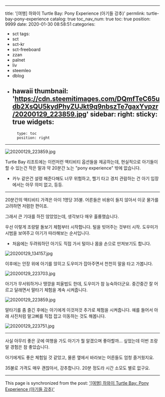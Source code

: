 
---
title: '[여행] 하와이 Turtle Bay: Pony Experience (아기들 강추)'
permlink: turtle-bay-pony-experience
catalog: true
toc_nav_num: true
toc: true
position: 9999
date: 2020-01-30 08:58:51
categories:
- sct
tags:
- sct
- sct-kr
- sct-freeboard
- zzan
- palnet
- liv
- steemleo
- dblog
- hawaii
thumbnail: 'https://cdn.steemitimages.com/DQmfTeC65udb2XsQU5kydPhyZUJkt9q9nbszTe7gaxYvpzr/20200129_223859.jpg'
sidebar:
    right:
        sticky: true
widgets:
    -
        type: toc
        position: right
---


![20200129_223859.jpg](https://cdn.steemitimages.com/DQmfTeC65udb2XsQU5kydPhyZUJkt9q9nbszTe7gaxYvpzr/20200129_223859.jpg)
<br>

Turtle Bay 리조트에는 이런저런 액티비티 옵션들을 제공하는데, 현실적으로 아기들이 할 수 있는건 작은 말과 약 20분간 노는 "pony experience" 밖에 없습니다. 

* 카누 같은건 설령 해준다해도 너무 위험하고, 헬기 타고 경치 관람하는 건 아기 입장에서는 아무 의미 없고, 등등.

---

20분간의 액티비티 가격은 아이 1명당 35불. 어른들은 비용이 들지 않아서 이곳 물가를 고려하면 저렴한 편이죠. 

그래서 큰 기대를 하진 않았었는데, 생각보다 매우 훌륭했습니다.

우선 이렇게 조랑말 돌보기 체험부터 시작합니다. 털을 빗어주는 것부터 시작.  도우미가 시범을 보여주고 아기가 따라해보는 순서입니다.

* 처음에는 두려워하던 아기도 직접 가서 털이나 몸을 손으로 만져보기도 합니다.

![20200129_134157.jpg](https://cdn.steemitimages.com/DQmWfPe7xwXpqeaLiRYfPDr1eGDNHcrws9koUPECSqn3RWk/20200129_134157.jpg)
<br>

이후에는 안장 위에 아기를 앉히고 도우미가 잡아주면서 천천히 말을 타고 가봅니다.

![20200129_223703.jpg](https://cdn.steemitimages.com/DQmRpw8b9vpJ43bDhDCd36kJLzk5UWyhtqwdJ3YQF4t8UQk/20200129_223703.jpg)
<br>

아기가 무서워하거나 땡깡을 피울법도 한데, 도우미가 참 능숙하더군요. 중간중간 잘 어르고 달래면서 말타기 체험을 계속 시켜줍니다.

![20200129_223859.jpg](https://cdn.steemitimages.com/DQmfTeC65udb2XsQU5kydPhyZUJkt9q9nbszTe7gaxYvpzr/20200129_223859.jpg)
<br>

말타기를 좀 즐긴 후에는 아기에게 이것저것 추가로 체험을 시켜줍니다. 예를 들어서 아래 사진처럼 말고삐를 직접 잡고 이동하는 것도 해봅니다.

![20200129_223751.jpg](https://cdn.steemitimages.com/DQmatHZpK6DULSDRtWTRSdMyiXyZfp853zKHqW7Wcnyww1q/20200129_223751.jpg)
<br>

---

사실 아무리 좋은 곳에 여행을 가도 아기가 뭘 알겠으며 좋아할까... 싶었는데 이번 조랑말 경험은 참 좋았습니다. 

아기에게도 좋은 체험일 것 같았고, 물론 옆에서 바라보는 어른들도 엄청 즐거웠지요.

35불로 가격도 매우 괜찮아서, 강추합니다. 20분 정도라 시간 소모도 별로 없구요.

- - -

This page is synchronized from the post: ['[여행] 하와이 Turtle Bay: Pony Experience (아기들 강추)'](https://steemit.com/@glory7/turtle-bay-pony-experience)

